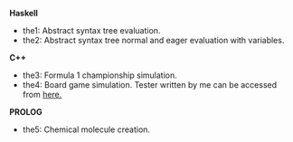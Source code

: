 **Haskell**
* the1: Abstract syntax tree evaluation.
* the2: Abstract syntax tree normal and eager evaluation with variables.

**C++**
* the3: Formula 1 championship simulation.
* the4: Board game simulation. Tester written by me can be accessed from [here.](https://github.com/cahity/PL-HW4-Tester)

**PROLOG**
* the5: Chemical molecule creation.
